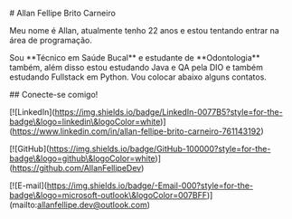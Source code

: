 

\# Allan Fellipe Brito Carneiro



Meu nome é Allan, atualmente tenho 22 anos e estou tentando entrar na área de programação. 

Sou \*\*Técnico em Saúde Bucal\*\* e estudante de \*\*Odontologia\*\* também, além disso estou estudando Java e QA pela DIO e também estudando Fullstack em Python. Vou colocar abaixo alguns contatos.



\## Conecte-se comigo!



\[!\[LinkedIn](https://img.shields.io/badge/LinkedIn-0077B5?style=for-the-badge\&logo=linkedin\&logoColor=white)](https://www.linkedin.com/in/allan-fellipe-brito-carneiro-761143192)



\[!\[GitHub](https://img.shields.io/badge/GitHub-100000?style=for-the-badge\&logo=github\&logoColor=white)](https://github.com/AllanFellipeDev)



\[!\[E-mail](https://img.shields.io/badge/-Email-000?style=for-the-badge\&logo=microsoft-outlook\&logoColor=007BFF)](mailto:allanfellipe.dev@outlook.com)

